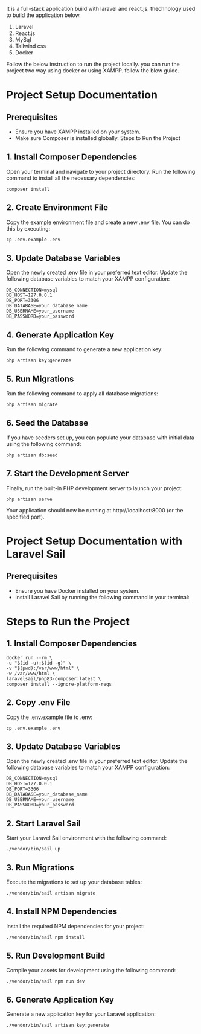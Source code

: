It is a full-stack application build with laravel and react.js. thechnology used to build the application below.

1. Laravel
2. React.js
3. MySql
4. Tailwind css
5. Docker

Follow the below instruction to run the project locally. you can run the project two way using docker or using XAMPP. follow the blow guide.

# Project Setup Documentation

## Prerequisites
* Ensure you have XAMPP installed on your system.
* Make sure Composer is installed globally.
Steps to Run the Project

## 1. Install Composer Dependencies
Open your terminal and navigate to your project directory. Run the following command to install all the necessary dependencies:

    composer install

## 2. Create Environment File
Copy the example environment file and create a new .env file. You can do this by executing:

    cp .env.example .env

## 3. Update Database Variables

Open the newly created .env file in your preferred text editor. Update the following database variables to match your XAMPP configuration:

    DB_CONNECTION=mysql
    DB_HOST=127.0.0.1
    DB_PORT=3306
    DB_DATABASE=your_database_name
    DB_USERNAME=your_username
    DB_PASSWORD=your_password

## 4. Generate Application Key
 
 Run the following command to generate a new application key:

    php artisan key:generate

## 5. Run Migrations
Run the following command to apply all database migrations:

    php artisan migrate

## 6. Seed the Database

If you have seeders set up, you can populate your database with initial data using the following command:

    php artisan db:seed

## 7. Start the Development Server

Finally, run the built-in PHP development server to launch your project:

    php artisan serve

Your application should now be running at http://localhost:8000 (or the specified port).

# Project Setup Documentation with Laravel Sail


## Prerequisites

* Ensure you have Docker installed on your system.
* Install Laravel Sail by running the following command in your terminal:

# Steps to Run the Project

## 1. Install Composer Dependencies

    docker run --rm \
    -u "$(id -u):$(id -g)" \
    -v "$(pwd):/var/www/html" \
    -w /var/www/html \
    laravelsail/php83-composer:latest \
    composer install --ignore-platform-reqs

## 2. Copy .env File

Copy the .env.example file to .env:

    cp .env.example .env

## 3. Update Database Variables

Open the newly created .env file in your preferred text editor. Update the following database variables to match your XAMPP configuration:

    DB_CONNECTION=mysql
    DB_HOST=127.0.0.1
    DB_PORT=3306
    DB_DATABASE=your_database_name
    DB_USERNAME=your_username
    DB_PASSWORD=your_password

## 2. Start Laravel Sail
Start your Laravel Sail environment with the following command:

    ./vendor/bin/sail up

## 3. Run Migrations
Execute the migrations to set up your database tables:

    ./vendor/bin/sail artisan migrate

## 4. Install NPM Dependencies
Install the required NPM dependencies for your project:

    ./vendor/bin/sail npm install

## 5. Run Development Build
Compile your assets for development using the following command:

    ./vendor/bin/sail npm run dev

## 6. Generate Application Key
Generate a new application key for your Laravel application:

    ./vendor/bin/sail artisan key:generate

